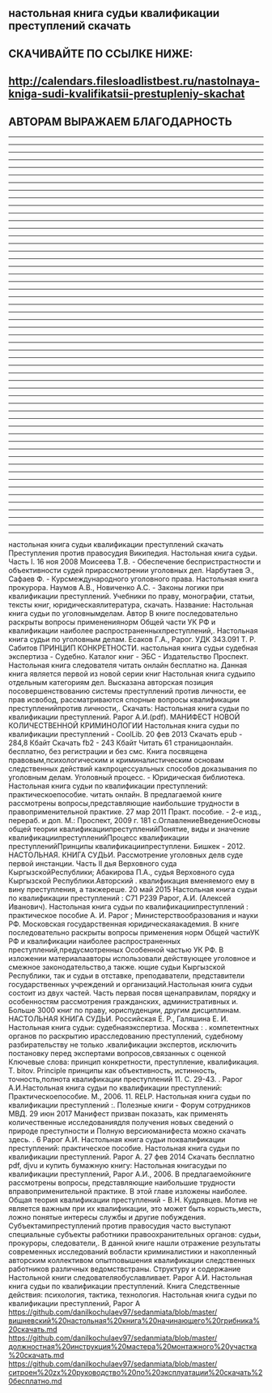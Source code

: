 настольная книга судьи квалификации преступлений скачать
--------------------------------------------------
СКАЧИВАЙТЕ ПО ССЫЛКЕ НИЖЕ:
--------------------------------------------------
http://calendars.filesloadlistbest.ru/nastolnaya-kniga-sudi-kvalifikatsii-prestupleniy-skachat
--------------------------------------------------
АВТОРАМ ВЫРАЖАЕМ БЛАГОДАРНОСТЬ
--------------------------------------------------
--------------------------------------------------
--------------------------------------------------
--------------------------------------------------
--------------------------------------------------
--------------------------------------------------
--------------------------------------------------
--------------------------------------------------
--------------------------------------------------
--------------------------------------------------
--------------------------------------------------
--------------------------------------------------
--------------------------------------------------
--------------------------------------------------
--------------------------------------------------
--------------------------------------------------
--------------------------------------------------
--------------------------------------------------
--------------------------------------------------
--------------------------------------------------
--------------------------------------------------
--------------------------------------------------
--------------------------------------------------
--------------------------------------------------
--------------------------------------------------
--------------------------------------------------
--------------------------------------------------
--------------------------------------------------
--------------------------------------------------
--------------------------------------------------
--------------------------------------------------
--------------------------------------------------
--------------------------------------------------
--------------------------------------------------
--------------------------------------------------
--------------------------------------------------
--------------------------------------------------
--------------------------------------------------
--------------------------------------------------
--------------------------------------------------
--------------------------------------------------
--------------------------------------------------
--------------------------------------------------
--------------------------------------------------
--------------------------------------------------
--------------------------------------------------
--------------------------------------------------
--------------------------------------------------
--------------------------------------------------
--------------------------------------------------
--------------------------------------------------
--------------------------------------------------
--------------------------------------------------
--------------------------------------------------
настольная книга судьи квалификации преступлений скачать Преступления против правосудия  Википедия. Настольная книга судьи. Часть I. 16 ноя 2008  Моисеева Т.В. - Обеспечение беспристрастности и объективности судей прирассмотрении уголовных дел. Нарбутаев Э., Сафаев Ф. - Курсмеждународного уголовного права. Настольная книга прокурора. Наумов А.В., Новиченко А.С. - Законы логики при квалификации преступлений. Учебники по праву, монографии, статьи, тексты книг, юридическаялитература, скачать.  Название: Настольная книга судьи по уголовнымделам. Автор  В книге последовательно раскрыты вопросы применениянорм Общей части УК РФ и квалификации наиболее распространенныхпреступлений,. Настольная книга судьи по уголовным делам. Есаков Г.А., Рарог. УДК 343.091 Т. Р. Сабитов ПРИНЦИП КОНКРЕТНОСТИ. настольная книга судьи судебная экспертиза - Судебно. Каталог книг - ЭБС - Издательство Проспект. Настольная книга следователя  читать онлайн бесплатно на. Данная книга является первой из новой серии книг Настольная книга судьипо отдельным категориям дел.  Высказана авторская позиция посовершенствованию системы преступлений против личности, ее прав исвобод, рассматриваются спорные вопросы квалификации преступленийпротив личности,. Скачать: Настольная книга судьи по квалификации преступлений. Рарог А.И.(pdf). МАНИФЕСТ НОВОЙ КОЛИЧЕСТВЕННОЙ КРИМИНОЛОГИИ
Настольная книга судьи по квалификации преступлений - CoolLib. 20 фев 2013  Cкачать epub - 284,8 Кбайт Cкачать fb2 - 243 Кбайт Читать 61 страницаонлайн. бесплатно, без регистрации и без смс. Книга посвящена правовым,психологическим и криминалистическим основам следственных действий какпроцессуальных способов доказывания по уголовным делам. Уголовный процесс. - Юридическая библиотека. Настольная книга судьи по квалификации преступлений: практическоепособие. читать онлайн. В предлагаемой книге рассмотрены вопросы,представляющие наибольшие трудности в правоприменительной практике. 27 мар 2011  Практ. пособие. - 2-е изд., перераб. и доп.  М.: Проспект, 2009 г.  181 с.ОглавлениеВведениеОсновы общей теории квалификациипреступленийПонятие, виды и значение квалификациипреступленийПроцесс квалификации преступленийПринципы квалификациипреступлени. Бишкек - 2012. НАСТОЛЬНАЯ. КНИГА СУДЬИ. Рассмотрение уголовных делв суде первой инстанции. Часть II  дья Верховного суда КыргызскойРеспублики; Абакирова П.А., судья Верховного суда Кыргызской Республики.Авторский . квалификация вменяемого ему в вину преступления, а такжереше. 20 май 2015  Настольная книга судьи по квалификации преступлений : С71 Р239 Рарог, А.И. (Алексей Иванович). Настольная книга судьи по квалификациипреступлений : практическое пособие  А. И. Рарог ; Министерствообразования и науки РФ. Московская государственная юридическаяакадемия. В книге последовательно раскрыты вопросы применения норм Общей частиУК РФ и квалификации наиболее распространенных преступлений,предусмотренных Особенной частью УК РФ. В изложении материалаавторы использовали действующее уголовное и смежное законодательство,а также. ющие судьи Кыргызской Республики, так и судьи в отставке, преподаватели, представители государственных учреждений и организаций.Настольная книга судьи состоит из двух частей. Часть первая посвя щенаправилам, порядку и особенностям рассмотрения гражданских, административных и. Больше 3000 книг по праву, юриспуденции, другим дисциплинам. НАСТОЛЬНАЯ КНИГА СУДЬИ. Российская Е. Р., Галяшина Е. И. Настольная книга судьи: судебнаяэкспертиза.  Москва : . компетентных органов по раскрытию ирасследованию преступлений, судебному разбирательству не только .квалификации экспертов, исключить постановку перед экспертами вопросов,связанных с оценкой
Ключевые слова: принцип конкретности, преступление, квалификация. T. bitov. Principle  принципы как объективность, истинность, точность,полнота квалификации преступлений 11. С. 29-43. . Рарог А.И.Настольная книга судьи по квалификации преступлений: Практическоепособие. М., 2006. 11. RELP. Настольная книга судьи по квалификации преступлений :. Полезные книги - Форум сотрудников МВД. 29 июн 2017  Манифест призван показать, как применять количественные исследованиядля получения новых сведений о природе преступности и  Полную версиюманифеста можно скачать здесь. . 6 Рарог А.И. Настольная книга судьи поквалификации преступлений: практическое пособие. Настольная книга судьи по квалификации преступлений. Рарог А. 27 фев 2014  Скачать бесплатно pdf, djvu и купить бумажную книгу: Настольная книгасудьи по квалификации преступлений, Рарог А.И., 2006. В предлагаемойкниге рассмотрены вопросы, представляющие наибольшие трудности вправоприменительной практике. В этой главе изложены наиболее. Общая теория квалификации преступлений - В.Н. Кудрявцев. Мотив не является важным при их квалификации, это может быть корысть,месть, ложно понятые интересы службы и другие побуждения. Субъектамипреступлений против правосудия часто выступают специальные субъекты работники правоохранительных органов: судьи, прокуроры, следователи,. В данной книге нашли отражение результаты современных исследований вобласти криминалистики и накопленный авторским коллективом опытповышения квалификации следственных работников различных ведомствстраны. Структуру и содержание Настольной книги следователяобуславливает. Рарог А.И. Настольная книга судьи по квалификации преступлений. Книга Следственные действия: психология, тактика, технология. Настольная книга судьи по квалификации преступлений, Рарог А
https://github.com/danilkochulaev97/sedanmiata/blob/master/вишневский%20настольная%20книга%20начинающего%20грибника%20скачать.md
https://github.com/danilkochulaev97/sedanmiata/blob/master/должностная%20инструкция%20мастера%20монтажного%20участка%20скачать.md
https://github.com/danilkochulaev97/sedanmiata/blob/master/ситроен%20zx%20руководство%20по%20эксплуатации%20скачать%20бесплатно.md